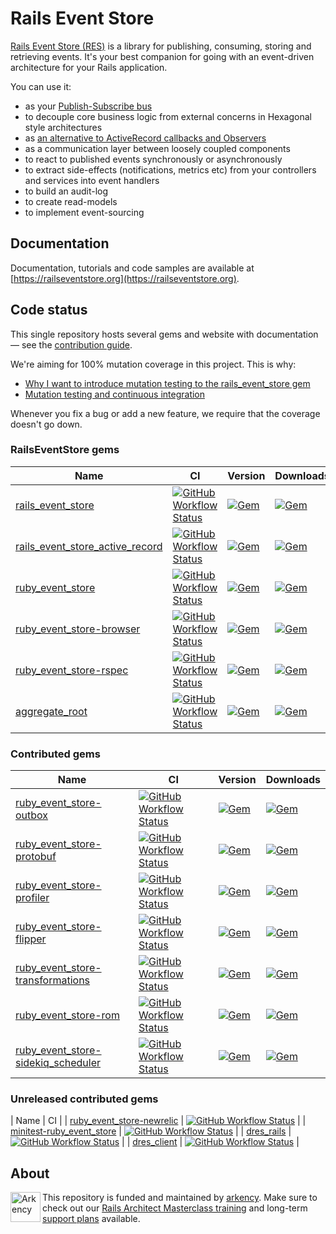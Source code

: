 # Rails Event Store

[Rails Event Store (RES)](https://railseventstore.org/) is a library for publishing, consuming, storing and retrieving events. It's your best companion for going with an event-driven architecture for your Rails application.

You can use it:

<ul>
<li>as your <a href="https://railseventstore.org/docs/pubsub/">Publish-Subscribe bus</a></li>
<li>to decouple core business logic from external concerns in Hexagonal style architectures</li>
<li>as <a href="https://blog.arkency.com/2016/05/domain-events-over-active-record-callbacks/">an alternative to ActiveRecord callbacks and Observers</a></li>
<li>as a communication layer between loosely coupled components</li>
<li>to react to published events synchronously or asynchronously</li>
<li>to extract side-effects (notifications, metrics etc) from your controllers and services into event handlers</li>
<li>to build an audit-log</li>
<li>to create read-models</li>
<li>to implement event-sourcing</li>
</ul>

## Documentation

Documentation, tutorials and code samples are available at [https://railseventstore.org](https://railseventstore.org).

## Code status

This single repository hosts several gems and website with documentation — see the [contribution guide](https://railseventstore.org/contributing/).

We're aiming for 100% mutation coverage in this project. This is why:

- [Why I want to introduce mutation testing to the rails_event_store gem](https://blog.arkency.com/2015/04/why-i-want-to-introduce-mutation-testing-to-the-rails-event-store-gem/)
- [Mutation testing and continuous integration](https://blog.arkency.com/2015/05/mutation-testing-and-continuous-integration/)

Whenever you fix a bug or add a new feature, we require that the coverage doesn't go down.

### RailsEventStore gems

| Name                                                                | CI                                                                                                                                                                                                                                                                         | Version                                                                                                                                             | Downloads                                                                                                                                            |
| ------------------------------------------------------------------- | -------------------------------------------------------------------------------------------------------------------------------------------------------------------------------------------------------------------------------------------------------------------------- | --------------------------------------------------------------------------------------------------------------------------------------------------- | ---------------------------------------------------------------------------------------------------------------------------------------------------- |
| [rails_event_store](/rails_event_store)                             | [![GitHub Workflow Status](https://img.shields.io/github/workflow/status/RailsEventStore/rails_event_store/rails_event_store?style=flat-square)](https://github.com/RailsEventStore/rails_event_store/actions/workflows/rails_event_store.yml)                             | [![Gem](https://img.shields.io/gem/v/rails_event_store?style=flat-square)](https://rubygems.org/gems/rails_event_store)                             | [![Gem](https://img.shields.io/gem/dt/rails_event_store?style=flat-square)](https://rubygems.org/gems/rails_event_store)                             |
| [rails_event_store_active_record](/rails_event_store_active_record) | [![GitHub Workflow Status](https://img.shields.io/github/workflow/status/RailsEventStore/rails_event_store/rails_event_store_active_record?style=flat-square)](https://github.com/RailsEventStore/rails_event_store/actions/workflows/rails_event_store_active_record.yml) | [![Gem](https://img.shields.io/gem/v/rails_event_store_active_record?style=flat-square)](https://rubygems.org/gems/rails_event_store_active_record) | [![Gem](https://img.shields.io/gem/dt/rails_event_store_active_record?style=flat-square)](https://rubygems.org/gems/rails_event_store_active_record) |
| [ruby_event_store](/ruby_event_store)                               | [![GitHub Workflow Status](https://img.shields.io/github/workflow/status/RailsEventStore/rails_event_store/ruby_event_store?style=flat-square)](https://github.com/RailsEventStore/rails_event_store/actions/workflows/ruby_event_store.yml)                               | [![Gem](https://img.shields.io/gem/v/ruby_event_store?style=flat-square)](https://rubygems.org/gems/ruby_event_store)                               | [![Gem](https://img.shields.io/gem/dt/ruby_event_store?style=flat-square)](https://rubygems.org/gems/ruby_event_store)                               |
| [ruby_event_store-browser](/ruby_event_store-browser)               | [![GitHub Workflow Status](https://img.shields.io/github/workflow/status/RailsEventStore/rails_event_store/ruby_event_store-browser?style=flat-square)](https://github.com/RailsEventStore/rails_event_store/actions/workflows/ruby_event_store-browser.yml)               | [![Gem](https://img.shields.io/gem/v/ruby_event_store-browser?style=flat-square)](https://rubygems.org/gems/ruby_event_store-browser)               | [![Gem](https://img.shields.io/gem/dt/ruby_event_store-browser?style=flat-square)](https://rubygems.org/gems/ruby_event_store-browser)               |
| [ruby_event_store-rspec](/ruby_event_store-rspec)                   | [![GitHub Workflow Status](https://img.shields.io/github/workflow/status/RailsEventStore/rails_event_store/ruby_event_store-rspec?style=flat-square)](https://github.com/RailsEventStore/rails_event_store/actions/workflows/ruby_event_store-rspec.yml)                   | [![Gem](https://img.shields.io/gem/v/ruby_event_store-rspec?style=flat-square)](https://rubygems.org/gems/ruby_event_store-rspec)                   | [![Gem](https://img.shields.io/gem/dt/ruby_event_store-rspec?style=flat-square)](https://rubygems.org/gems/ruby_event_store-rspec)                   |
| [aggregate_root](/aggregate_root)                                   | [![GitHub Workflow Status](https://img.shields.io/github/workflow/status/RailsEventStore/rails_event_store/aggregate_root?style=flat-square)](https://github.com/RailsEventStore/rails_event_store/actions/workflows/aggregate_root.yml)                                   | [![Gem](https://img.shields.io/gem/v/aggregate_root?style=flat-square)](https://rubygems.org/gems/aggregate_root)                                   | [![Gem](https://img.shields.io/gem/dt/aggregate_root?style=flat-square)](https://rubygems.org/gems/aggregate_root)                                   |

### Contributed gems

| Name                                                                              | CI                                                                                                                                                                                                                                                                               | Version                                                                                                                                                   | Downloads                                                                                                                                                  |
| --------------------------------------------------------------------------------- | -------------------------------------------------------------------------------------------------------------------------------------------------------------------------------------------------------------------------------------------------------------------------------- | --------------------------------------------------------------------------------------------------------------------------------------------------------- | ---------------------------------------------------------------------------------------------------------------------------------------------------------- |
| [ruby_event_store-outbox](/contrib/ruby_event_store-outbox)                       | [![GitHub Workflow Status](https://img.shields.io/github/workflow/status/RailsEventStore/rails_event_store/ruby_event_store-outbox?style=flat-square)](https://github.com/RailsEventStore/rails_event_store/actions/workflows/ruby_event_store-outbox.yml)                       | [![Gem](https://img.shields.io/gem/v/ruby_event_store-outbox?style=flat-square)](https://rubygems.org/gems/ruby_event_store-outbox)                       | [![Gem](https://img.shields.io/gem/dt/ruby_event_store-outbox?style=flat-square)](https://rubygems.org/gems/ruby_event_store-outbox)                       |
| [ruby_event_store-protobuf](/contrib/ruby_event_store-protobuf)                   | [![GitHub Workflow Status](https://img.shields.io/github/workflow/status/RailsEventStore/rails_event_store/ruby_event_store-protobuf?style=flat-square)](https://github.com/RailsEventStore/rails_event_store/actions/workflows/ruby_event_store-protobuf.yml)                   | [![Gem](https://img.shields.io/gem/v/ruby_event_store-protobuf?style=flat-square)](https://rubygems.org/gems/ruby_event_store-protobuf)                   | [![Gem](https://img.shields.io/gem/dt/ruby_event_store-protobuf?style=flat-square)](https://rubygems.org/gems/ruby_event_store-protobuf)                   |
| [ruby_event_store-profiler](/contrib/ruby_event_store-profiler)                   | [![GitHub Workflow Status](https://img.shields.io/github/workflow/status/RailsEventStore/rails_event_store/ruby_event_store-profiler?style=flat-square)](https://github.com/RailsEventStore/rails_event_store/actions/workflows/ruby_event_store-profiler.yml)                   | [![Gem](https://img.shields.io/gem/v/ruby_event_store-profiler?style=flat-square)](https://rubygems.org/gems/ruby_event_store-profiler)                   | [![Gem](https://img.shields.io/gem/dt/ruby_event_store-profiler?style=flat-square)](https://rubygems.org/gems/ruby_event_store-profiler)                   |
| [ruby_event_store-flipper](/contrib/ruby_event_store-flipper)                     | [![GitHub Workflow Status](https://img.shields.io/github/workflow/status/RailsEventStore/rails_event_store/ruby_event_store-flipper?style=flat-square)](https://github.com/RailsEventStore/rails_event_store/actions/workflows/ruby_event_store-flipper.yml)                     | [![Gem](https://img.shields.io/gem/v/ruby_event_store-flipper?style=flat-square)](https://rubygems.org/gems/ruby_event_store-flipper)                     | [![Gem](https://img.shields.io/gem/dt/ruby_event_store-flipper?style=flat-square)](https://rubygems.org/gems/ruby_event_store-flipper)                     |
| [ruby_event_store-transformations](/contrib/ruby_event_store-transformations)     | [![GitHub Workflow Status](https://img.shields.io/github/workflow/status/RailsEventStore/rails_event_store/ruby_event_store-transformations?style=flat-square)](https://github.com/RailsEventStore/rails_event_store/actions/workflows/ruby_event_store-transformations.yml)     | [![Gem](https://img.shields.io/gem/v/ruby_event_store-transformations?style=flat-square)](https://rubygems.org/gems/ruby_event_store-transformations)     | [![Gem](https://img.shields.io/gem/dt/ruby_event_store-transformations?style=flat-square)](https://rubygems.org/gems/ruby_event_store-transformations)     |
| [ruby_event_store-rom](/contrib/ruby_event_store-rom)                             | [![GitHub Workflow Status](https://img.shields.io/github/workflow/status/RailsEventStore/rails_event_store/ruby_event_store-rom?style=flat-square)](https://github.com/RailsEventStore/rails_event_store/actions/workflows/ruby_event_store-rom.yml)                             | [![Gem](https://img.shields.io/gem/v/ruby_event_store-rom?style=flat-square)](https://rubygems.org/gems/ruby_event_store-rom)                             | [![Gem](https://img.shields.io/gem/dt/ruby_event_store-rom?style=flat-square)](https://rubygems.org/gems/ruby_event_store-rom)                             |
| [ruby_event_store-sidekiq_scheduler](/contrib/ruby_event_store-sidekiq_scheduler) | [![GitHub Workflow Status](https://img.shields.io/github/workflow/status/RailsEventStore/rails_event_store/ruby_event_store-sidekiq_scheduler?style=flat-square)](https://github.com/RailsEventStore/rails_event_store/actions/workflows/ruby_event_store-sidekiq_scheduler.yml) | [![Gem](https://img.shields.io/gem/v/ruby_event_store-sidekiq_scheduler?style=flat-square)](https://rubygems.org/gems/ruby_event_store-sidekiq_scheduler) | [![Gem](https://img.shields.io/gem/dt/ruby_event_store-sidekiq_scheduler?style=flat-square)](https://rubygems.org/gems/ruby_event_store-sidekiq_scheduler) |

### Unreleased contributed gems
| Name                                                                              | CI    |
| [ruby_event_store-newrelic](/contrib/ruby_event_store-newrelic)                   | [![GitHub Workflow Status](https://img.shields.io/github/workflow/status/RailsEventStore/rails_event_store/ruby_event_store-newrelic?style=flat-square)](https://github.com/RailsEventStore/rails_event_store/actions/workflows/ruby_event_store-newrelic.yml) |
| [minitest-ruby_event_store](/contrib/minitest-ruby_event_store)                   | [![GitHub Workflow Status](https://img.shields.io/github/workflow/status/RailsEventStore/rails_event_store/minitest-ruby_event_store?style=flat-square)](https://github.com/RailsEventStore/rails_event_store/actions/workflows/minitest-ruby_event_store.yml) |
| [dres_rails](/contrib/distributed_rails_event_store/dres_rails)                   | [![GitHub Workflow Status](https://img.shields.io/github/workflow/status/RailsEventStore/rails_event_store/dres_rails?style=flat-square)](https://github.com/RailsEventStore/rails_event_store/actions/workflows/dres_rails.yml) |
| [dres_client](/contrib/distributed_rails_event_store/dres_client)                 | [![GitHub Workflow Status](https://img.shields.io/github/workflow/status/RailsEventStore/rails_event_store/dres_client?style=flat-square)](https://github.com/RailsEventStore/rails_event_store/actions/workflows/dres_client.yml) |

## About

<img src="https://arkency.com/logo.svg" alt="Arkency" height="48" align="left" />

This repository is funded and maintained by [arkency](https://arkency.com). Make sure to check out our [Rails Architect Masterclass training](https://arkademy.dev) and long-term [support plans](https://railseventstore.org/support/) available.
